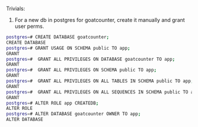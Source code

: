 
Trivials:

1. For a new db in postgres for goatcounter, create it manually and grant user perms.

```bash
postgres=# CREATE DATABASE goatcounter;
CREATE DATABASE
postgres=# GRANT USAGE ON SCHEMA public TO app;
GRANT
postgres=#  GRANT ALL PRIVILEGES ON DATABASE goatcounter TO app;
GRANT
postgres=#  GRANT ALL PRIVILEGES ON SCHEMA public TO app;
GRANT
postgres=#  GRANT ALL PRIVILEGES ON ALL TABLES IN SCHEMA public TO app;
GRANT
postgres=#  GRANT ALL PRIVILEGES ON ALL SEQUENCES IN SCHEMA public TO app;
GRANT
postgres=# ALTER ROLE app CREATEDB;
ALTER ROLE
postgres=# ALTER DATABASE goatcounter OWNER TO app;
ALTER DATABASE
```
